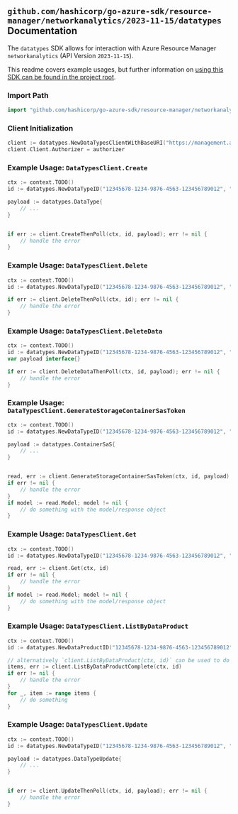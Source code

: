 
## `github.com/hashicorp/go-azure-sdk/resource-manager/networkanalytics/2023-11-15/datatypes` Documentation

The `datatypes` SDK allows for interaction with Azure Resource Manager `networkanalytics` (API Version `2023-11-15`).

This readme covers example usages, but further information on [using this SDK can be found in the project root](https://github.com/hashicorp/go-azure-sdk/tree/main/docs).

### Import Path

```go
import "github.com/hashicorp/go-azure-sdk/resource-manager/networkanalytics/2023-11-15/datatypes"
```


### Client Initialization

```go
client := datatypes.NewDataTypesClientWithBaseURI("https://management.azure.com")
client.Client.Authorizer = authorizer
```


### Example Usage: `DataTypesClient.Create`

```go
ctx := context.TODO()
id := datatypes.NewDataTypeID("12345678-1234-9876-4563-123456789012", "example-resource-group", "dataProductValue", "dataTypeValue")

payload := datatypes.DataType{
	// ...
}


if err := client.CreateThenPoll(ctx, id, payload); err != nil {
	// handle the error
}
```


### Example Usage: `DataTypesClient.Delete`

```go
ctx := context.TODO()
id := datatypes.NewDataTypeID("12345678-1234-9876-4563-123456789012", "example-resource-group", "dataProductValue", "dataTypeValue")

if err := client.DeleteThenPoll(ctx, id); err != nil {
	// handle the error
}
```


### Example Usage: `DataTypesClient.DeleteData`

```go
ctx := context.TODO()
id := datatypes.NewDataTypeID("12345678-1234-9876-4563-123456789012", "example-resource-group", "dataProductValue", "dataTypeValue")
var payload interface{}

if err := client.DeleteDataThenPoll(ctx, id, payload); err != nil {
	// handle the error
}
```


### Example Usage: `DataTypesClient.GenerateStorageContainerSasToken`

```go
ctx := context.TODO()
id := datatypes.NewDataTypeID("12345678-1234-9876-4563-123456789012", "example-resource-group", "dataProductValue", "dataTypeValue")

payload := datatypes.ContainerSaS{
	// ...
}


read, err := client.GenerateStorageContainerSasToken(ctx, id, payload)
if err != nil {
	// handle the error
}
if model := read.Model; model != nil {
	// do something with the model/response object
}
```


### Example Usage: `DataTypesClient.Get`

```go
ctx := context.TODO()
id := datatypes.NewDataTypeID("12345678-1234-9876-4563-123456789012", "example-resource-group", "dataProductValue", "dataTypeValue")

read, err := client.Get(ctx, id)
if err != nil {
	// handle the error
}
if model := read.Model; model != nil {
	// do something with the model/response object
}
```


### Example Usage: `DataTypesClient.ListByDataProduct`

```go
ctx := context.TODO()
id := datatypes.NewDataProductID("12345678-1234-9876-4563-123456789012", "example-resource-group", "dataProductValue")

// alternatively `client.ListByDataProduct(ctx, id)` can be used to do batched pagination
items, err := client.ListByDataProductComplete(ctx, id)
if err != nil {
	// handle the error
}
for _, item := range items {
	// do something
}
```


### Example Usage: `DataTypesClient.Update`

```go
ctx := context.TODO()
id := datatypes.NewDataTypeID("12345678-1234-9876-4563-123456789012", "example-resource-group", "dataProductValue", "dataTypeValue")

payload := datatypes.DataTypeUpdate{
	// ...
}


if err := client.UpdateThenPoll(ctx, id, payload); err != nil {
	// handle the error
}
```
